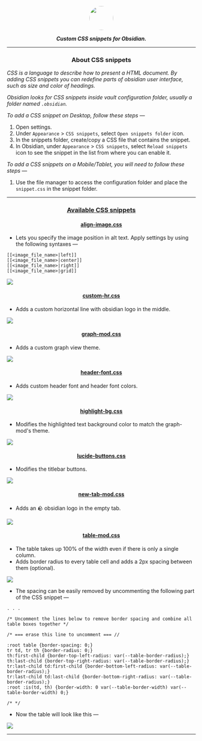 <p align="center">
  <img src="./images/ob-icon.png" width="64px" style="border-radius:50%;">
</p>

<p align="center">
  <i><b>Custom CSS snippets for Obsidian.</b></i>
</p>

---

<h3 align="center">About CSS snippets</h3>

_CSS is a language to describe how to present a HTML document. By adding CSS snippets you can redefine parts of obsidian user interface, such as size and color of headings._

_Obsidian looks for CSS snippets inside vault configuration folder, usually a folder named `.obsidian`._

_To add a CSS snippet on Desktop, follow these steps —_

1. Open settings.
2. Under `Appearance` > `CSS snippets`, select `Open snippets folder` icon.
3. In the snippets folder, create/copy a CSS file that contains the snippet.
4. In Obsidian, under `Appearance` > `CSS snippets`, select `Reload snippets` icon to see the snippet in the list from where you can enable it.

_To add a CSS snippets on a Mobile/Tablet, you will need to follow these steps —_

1. Use the file manager to access the configuration folder and place the `snippet.css` in the snippet folder.

---

<h3 align="center"><u>Available CSS snippets</u></h3>

<section>
  <h4 align="center">
    <a href="./snippets/align-image.css">align-image.css</a>
  </h4>
  <ul>
    <li>Lets you specify the image position in alt text. Apply settings by using the following syntaxes —</li>
  </ul>

```
[[<image_file_name>|left]]
[[<image_file_name>|center]]
[[<image_file_name>|right]]
[[<image_file_name>|grid]]
```

  <img src="./images/align-image.png">
</section>

<section>
  <h4 align="center">
    <a href="./snippets/custom-hr.css">custom-hr.css</a>
  </h4>
  <ul>
    <li>Adds a custom horizontal line with obsidian logo in the middle.</li>
  </ul>
  <img src="./images/custom-hr.png">
</section>

<section>
  <h4 align="center">
    <a href="./snippets/graph-mod.css">graph-mod.css</a>
  </h4>
  <ul>
    <li>Adds a custom graph view theme.</li>
  </ul>
  <img src="./images/graph-mod.png">
</section>

<section>
  <h4 align="center">
    <a href="./snippets/header-font.css">header-font.css</a>
  </h4>
  <ul>
    <li>Adds custom header font and header font colors.</li>
  </ul>
  <img src="./images/header-font.png">
</section>

<section>
  <h4 align="center">
    <a href="./snippets/highlight-bg.css">highlight-bg.css</a>
  </h4>
  <ul>
    <li>Modifies the highlighted text background color to match the graph-mod's theme.</li>
  </ul>
  <img src="./images/highlight-bg.png">
</section>

<section>
  <h4 align="center">
    <a href="./snippets/lucide-buttons.css">lucide-buttons.css</a>
  </h4>
  <ul>
    <li>Modifies the titlebar buttons.</li>
  </ul>
  <img src="./images/lucide-buttons.png">
</section>

<section>
  <h4 align="center">
    <a href="./snippets/new-tab-mod.css">new-tab-mod.css</a>
  </h4>
  <ul>
    <li>Adds an 🪨 obsidian logo in the empty tab.</li>
  </ul>
  <img src="./images/new-tab-mod.png">
</section>

<section>
  <h4 align="center">
    <a href="./snippets/table-mod.css">table-mod.css</a>
  </h4>
  <ul>
    <li>The table takes up 100% of the width even if there is only a single column.</li>
    <li>Adds border radius to every table cell and adds a 2px spacing between them (optional).</li>
  </ul>
  <img src="./images/table-mod-1.png">
  <ul>
    <li>The spacing can be easily removed by uncommenting the following part of the CSS snippet —</li>
  </ul>

```
. . .

/* Uncomment the lines below to remove border spacing and combine all table boxes together */

/* === erase this line to uncomment === //

:root table {border-spacing: 0;}
tr td, tr th {border-radius: 0;}
th:first-child {border-top-left-radius: var(--table-border-radius);}
th:last-child {border-top-right-radius: var(--table-border-radius);}
tr:last-child td:first-child {border-bottom-left-radius: var(--table-border-radius);}
tr:last-child td:last-child {border-bottom-right-radius: var(--table-border-radius);}
:root :is(td, th) {border-width: 0 var(--table-border-width) var(--table-border-width) 0;}

/* */
```

  <ul>
    <li>Now the table will look like this —</li>
  </ul>
  <img src="./images/table-mod-2.png">
</section>

---
